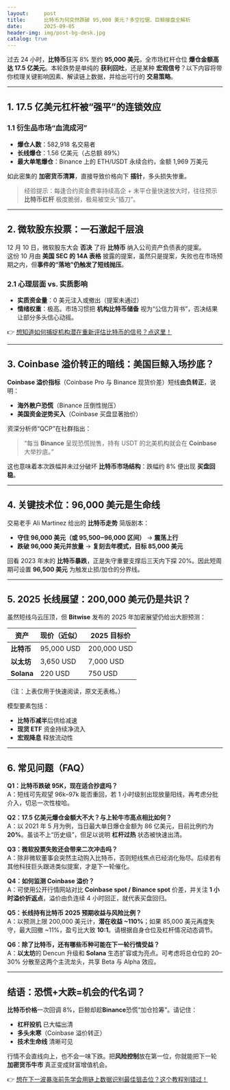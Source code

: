 ```yaml
---
layout:     post
title:      比特币为何突然跌破 95,000 美元？多空拉锯、巨鲸接盘全解析
date:       2025-09-05
header-img: img/post-bg-desk.jpg
catalog: true
---
```


过去 24 小时，**比特币**狂泻 8% 至约 **95,000 美元**，全市场杠杆仓位 **爆仓金额高达 17.5 亿美元**。本轮跌势是单纯的 **获利回吐**，还是某种 **宏观信号**？以下内容将带你梳理关键影响因素、解读链上数据，并给出可行的 **交易策略**。

---

## 1. 17.5 亿美元杠杆被“强平”的连锁效应

### 1.1 衍生品市场“血流成河”

- **爆仓人数**：582,918 名交易者
- **长线爆仓**：1.56 亿美元（占总额 89%）
- **最大单笔爆仓**：Binance 上的 ETH/USDT 永续合约，金额 1,969 万美元

如此密集的 **加密货币清算**，直接导致价格向下 **插针**，多头损失惨重。  

> 经验提示：每逢合约资金费率持续高企 + 未平仓量快速放大时，往往预示 **比特币杠杆** 极度脆弱，极易被空头“插刀”。

---

## 2. 微软股东投票：一石激起千层浪

12 月 10 日，微软股东大会 **否决** 了将 **比特币** 纳入公司资产负债表的提案。  
这份 10 月由 **美国 SEC 的 14A 表格** 披露的提案，虽然只是提案，失败也在市场预期之内，但**事件的“落地”仍触发了短线抛压**。  

### 2.1 心理层面 vs. 实质影响

- **实质资金量**：0 美元注入或撤出（提案未通过）
- **情绪权重**：极高。市场习惯把 **机构比特币储备** 视为“公信力背书”，否决结果让部分多头信心动摇。

👉 [想知道如何捕捉机构潜在重新评估比特币的信号？点这里！](https://okxdog.com/)

---

## 3. Coinbase 溢价转正的暗线：美国巨鲸入场抄底？

**Coinbase 溢价指标**（Coinbase Pro 与 Binance 现货价差）短线**由负转正**，说明：  

- **海外散户恐慌**（Binance 压倒性抛压）  
- **美国资金逆势买入**（Coinbase 买盘显著抬价）

资深分析师“QCP”在社群指出：  
> “每当 **Binance** 呈现恐慌抛售，持有 USDT 的北美机构就会在 **Coinbase** 大举抄底。”  

这也意味着本次跌幅并未过分破坏 **比特币市场结构**：跌幅约 8% 便出现 **买盘回稳**。  

---

## 4. 关键技术位：96,000 美元是生命线

交易老手 Ali Martinez 给出的 **比特币走势** 简版剧本：  

- **守住 96,000 美元（或 95,500‒96,000 区间）** → **震荡上行**  
- **跌破 96,000 美元并放量** → **复刻去年模式，目标 85,000 美元**

回看 2023 年末的 **比特币暴跌**，正是失守重要支撑后三天内下探 20%。因此短周期可设置 **96,500 美元** 为触发止损/加仓的分界线。

---

## 5. 2025 长线展望：200,000 美元仍是共识？

虽然短线乌云压顶，但 **Bitwise** 发布的 2025 年加密展望仍给出大胆预测：  

| 资产 | 现价（近似） | 2025 目标价 |
| --- | --- | --- |
| **比特币** | 95,000 USD | 200,000 USD |
| **以太坊** | 3,650 USD | 7,000 USD |
| **Solana**   | 220 USD | 750 USD |

（注：上表仅用于快速阅读，原文无表格。）

模型要素包括：  
- **比特币减半**后供给减速  
- **现货 ETF** 资金持续净流入  
- **宏观降息** 释放流动性

---

## 6. 常见问题（FAQ）

**Q1：比特币跌破 95K，现在适合抄底吗？**  
A：短线可先观望 96k–97k 能否重回，若 1 小时级别出现放量阳线，再考虑分批介入，切忌一次性梭哈。

**Q2：17.5 亿美元爆仓金额大不大？与上轮牛市高点相比如何？**  
A：以 2021 年 5 月为例，当日最大单日爆仓金额为 86 亿美元，目前比例约为 **20%**。虽谈不上“历史级”，但足以说明 **杠杆过热** 状态被快速出清。

**Q3：微软投票失败还会带来二次冲击吗？**  
A：除非微软董事会突然主动购入比特币，否则短线焦点已经消化殆尽。后续若有其他科技巨头跟进类似提案，才是下一轮催化。

**Q4：如何监测 Coinbase 溢价？**  
A：可使用公开行情网站对比 **Coinbase spot / Binance spot** 价差，并关注 **1 小时溢价折返点**，溢价由负连续 4 小时回正，就代表买盘回归。

**Q5：长线持有比特币 2025 预期收益与风险比例？**  
A：以预测上限 200,000 美元计，**潜在收益 ~110%**；如果 85,000 美元再度失守，最大回撤 ~11%，盈亏比大致 **10:1**。请根据自身仓位及杠杆情况动态调节。

**Q6：除了比特币，还有哪些币种可能在下一轮行情受益？**  
A：**以太坊**的 Dencun 升级和 **Solana** 生态扩容或为亮点。可考虑将总仓位的 20–30% 分散至这两个主流龙头，共享 Beta 与 Alpha 效应。

---

## 结语：恐慌+大跌=机会的代名词？

**比特币价格**一次回调 8%，巨鲸却趁**Binance**恐慌“加仓捡筹”。请记住：  
- **杠杆投机** 已大幅出清  
- **多头未寒**（Coinbase 溢价转正）  
- **技术生命线** 清晰可见  

行情不会直线向上，也不会一味下跌。把**风险控制**放在第一位，你就能把下一轮 **加密货币牛市** 真正变成财富增值机会。  

👉 [想在下一波暴涨前先学会用链上数据识别最佳狙击位？这个教程别错过！](https://okxdog.com/)
